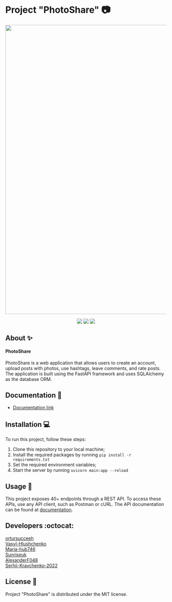 # Project "PhotoShare" 📷

<p align="center">
      <img src="https://i.pinimg.com/originals/06/db/1f/06db1f35d808b47687b4c833551f6572.png" width="900">
</p>

<p align="center">
   <img src="https://img.shields.io/badge/Language-Python-brightgreen">
   <img src="https://img.shields.io/badge/Version-3.9-blue">
   <img src="https://img.shields.io/badge/License-MIT-yellow">
</p>

## About ✨

#### PhotoShare 
PhotoShare is a web application that allows users to create an account, upload posts with photos, use hashtags, leave comments, and rate posts. The application is built using the FastAPI framework and uses SQLAlchemy as the database ORM.

## Documentation 📗
 - [Documentation link](https://ortursucceeh.github.io/Project-PhotoShare/)


## Installation 💻
To run this project, follow these steps:

1. Clone this repository to your local machine;
2. Install the required packages by running ```pip install -r requirements.txt```
3. Set the required environment variables;
4. Start the server by running ```uvicorn main:app --reload```


## Usage 💠
This project exposes 40+ endpoints through a REST API. To access these APIs, use any API client, such as Postman or cURL. The API documentation can be found at [documentation](https://ortursucceeh.github.io/Project-PhotoShare/).


## Developers :octocat:

<div align="">
  <a href="https://github.com/ortursucceeh">ortursucceeh</a><br>
  <a href="https://github.com/Vasyl-Hlushchenko">Vasyl-Hlushchenko</a><br>
  <a href="https://github.com/Maria-hub746">Maria-hub746</a><br>
  <a href="https://github.com/Sunriseuk">Sunriseuk</a><br>
  <a href="https://github.com/AlexanderF048">AlexanderF048</a><br>
  <a href="https://github.com/Serhii-Kravchenko-2022">Serhii-Kravchenko-2022</a><br>
</div>


## License 🔱
Project "PhotoShare" is distributed under the MIT license.
